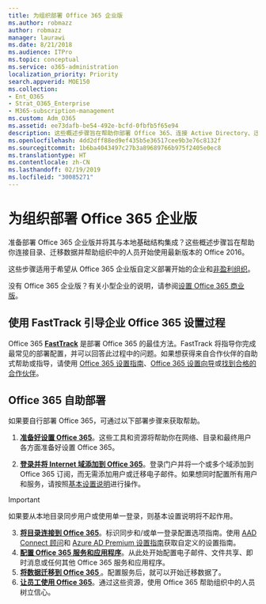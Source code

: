 ```yaml
---
title: 为组织部署 Office 365 企业版
ms.author: robmazz
author: robmazz
manager: laurawi
ms.date: 8/21/2018
ms.audience: ITPro
ms.topic: conceptual
ms.service: o365-administration
localization_priority: Priority
search.appverid: MOE150
ms.collection:
- Ent_O365
- Strat_O365_Enterprise
- M365-subscription-management
ms.custom: Adm_O365
ms.assetid: ee73dafb-be54-492e-bcfd-0fbfb5f65e94
description: 这些概述步骤旨在帮助你部署 Office 365、连接 Active Directory、迁移数据以及帮助组织中的人员开始使用最新版本的 Office 2016。
ms.openlocfilehash: 4dd2dff88ed9ef435b5e36517cee9b3e76c8132f
ms.sourcegitcommit: 1b6ba4043497c27b3a89689766b975f2405e0ec8
ms.translationtype: HT
ms.contentlocale: zh-CN
ms.lasthandoff: 02/19/2019
ms.locfileid: "30085271"
---
```

# <a name="deploy-office-365-enterprise-for-your-organization"></a>为组织部署 Office 365 企业版
准备部署 Office 365 企业版并将其与本地基础结构集成？这些概述步骤旨在帮助你连接目录、迁移数据并帮助组织中的人员开始使用最新版本的 Office 2016。
  
这些步骤适用于希望从 Office 365 企业版自定义部署开始的企业和[非盈利组织](https://go.microsoft.com/fwlink/?LinkId=627221)。 
  
没有 Office 365 企业版？有关小型企业的说明，请参阅[设置 Office 365 商业版](https://support.office.com/article/6a3a29a0-e616-4713-99d1-15eda62d04fa)。 
  
## <a name="guided-enterprise-office-365-setup-process-with-fasttrack"></a>使用 FastTrack 引导企业 Office 365 设置过程
Office 365 **[FastTrack](https://docs.microsoft.com/fasttrack)** 是部署 Office 365 的最佳方法。FastTrack 将指导你完成最常见的部署配置，并可以回答此过程中的问题。如果想获得来自合作伙伴的自助式帮助或指导，请使用 [Office 365 设置指南](https://support.office.com/article/Set-up-Office-365-for-business-6a3a29a0-e616-4713-99d1-15eda62d04fa)、[Office 365 设置向导](https://aka.ms/o365fasttrack)或[找到合格的合作伙伴](https://partnercenter.microsoft.com/zh-CN/pcv/search)。

## <a name="self-deployment-of-office-365"></a>Office 365 自助部署
如果要自行部署 Office 365，可通过以下部署步骤来获取帮助。

1. **[准备好设置 Office 365](get-your-organization-ready-for-office-365.md)**。这些工具和资源将帮助你在网络、目录和最终用户各方面准备好设置 Office 365。

2. **[登录并将 Internet 域添加到 Office 365](https://portal.office.com/Domains/AddDomainWizard.aspx?Scenario=AdvancedSetup)**。登录门户并将一个或多个域添加到 Office 365 订阅，而无需添加用户或迁移电子邮件。如果想同时配置所有用户和服务，请按照[基本设置说明](https://support.office.com/article/Set-up-Office-365-for-business-6a3a29a0-e616-4713-99d1-15eda62d04fa)进行操作。

>[!IMPORTANT] 
>如果要从本地目录同步用户或使用单一登录，则基本设置说明将不起作用。

3. **[将目录连接到 Office 365](https://support.office.com/article/Understanding-Office-365-Identity-and-Azure-Active-Directory-06a189e7-5ec6-4af2-94bf-a22ea225a7a9)**。标识同步和/或单一登录配置选项指南。使用 [AAD Connect 顾问](https://aka.ms/aadconnectpwsync)和 [Azure AD Premium 设置指南](https://aka.ms/aadpguidance)获取自定义的设置指南。
4. **[配置 Office 365 服务和应用程序](configure-services-and-applications.md)**。从此处开始配置电子邮件、文件共享、即时消息或任何其他 Office 365 服务和应用程序。
5. **[将数据迁移到 Office 365 ](migrate-data-to-office-365.md)**。配置服务后，就可以开始迁移数据了。
6. **[让员工使用 Office 365](https://support.office.com/article/Get-started-with-Office-365-for-business-d6466f0d-5d13-464a-adcb-00906ae87029)**。通过这些资源，使用 Office 365 帮助组织中的人员树立信心。